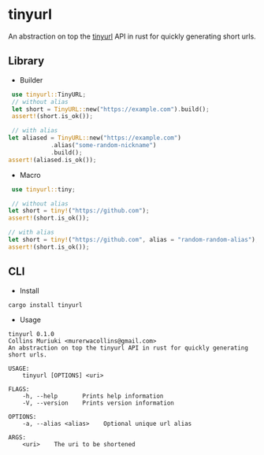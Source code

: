 # tinyurl

An abstraction on top the [tinyurl](https://tinyurl.com) API in rust for quickly generating short urls.

## Library

-   Builder

```rust
 use tinyurl::TinyURL;
 // without alias
 let short = TinyURL::new("https://example.com").build();
 assert!(short.is_ok());

 // with alias
let aliased = TinyURL::new("https://example.com")
            .alias("some-random-nickname")
            .build();
assert!(aliased.is_ok());
```

-   Macro

```rust
 use tinyurl::tiny;

 // without alias
let short = tiny!("https://github.com");
assert!(short.is_ok());

// with alias
let short = tiny!("https://github.com", alias = "random-random-alias");
assert!(short.is_ok());
```

## CLI

-   Install

```shell
cargo install tinyurl
```

-   Usage

```shell
tinyurl 0.1.0
Collins Muriuki <murerwacollins@gmail.com>
An abstraction on top the tinyurl API in rust for quickly generating short urls.

USAGE:
    tinyurl [OPTIONS] <uri>

FLAGS:
    -h, --help       Prints help information
    -V, --version    Prints version information

OPTIONS:
    -a, --alias <alias>    Optional unique url alias

ARGS:
    <uri>    The uri to be shortened

```
